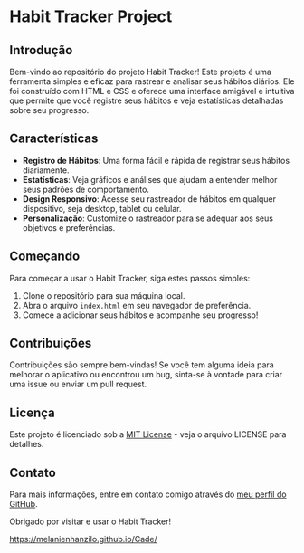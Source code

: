 # Habit Tracker Project

## Introdução
Bem-vindo ao repositório do projeto Habit Tracker! Este projeto é uma ferramenta simples e eficaz para rastrear e analisar seus hábitos diários. Ele foi construído com HTML e CSS e oferece uma interface amigável e intuitiva que permite que você registre seus hábitos e veja estatísticas detalhadas sobre seu progresso.

## Características

- **Registro de Hábitos**: Uma forma fácil e rápida de registrar seus hábitos diariamente.
- **Estatísticas**: Veja gráficos e análises que ajudam a entender melhor seus padrões de comportamento.
- **Design Responsivo**: Acesse seu rastreador de hábitos em qualquer dispositivo, seja desktop, tablet ou celular.
- **Personalização**: Customize o rastreador para se adequar aos seus objetivos e preferências.

## Começando

Para começar a usar o Habit Tracker, siga estes passos simples:

1. Clone o repositório para sua máquina local.
2. Abra o arquivo `index.html` em seu navegador de preferência.
3. Comece a adicionar seus hábitos e acompanhe seu progresso!

## Contribuições

Contribuições são sempre bem-vindas! Se você tem alguma ideia para melhorar o aplicativo ou encontrou um bug, sinta-se à vontade para criar uma issue ou enviar um pull request.

## Licença

Este projeto é licenciado sob a [MIT License](LICENSE.txt) - veja o arquivo LICENSE para detalhes.

## Contato

Para mais informações, entre em contato comigo através do [meu perfil do GitHub](https://github.com/seu-usuario).

Obrigado por visitar e usar o Habit Tracker!

https://melanienhanzilo.github.io/Cade/

